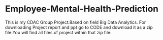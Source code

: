 # Employee-Mental-Health-Prediction
This is my CDAC Group Project.Based on field Big Data Analytics.
For downloading Project report and ppt go to CODE and download it as a zip file.You will find all files of project within that zip file.
